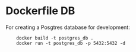 # Dockerfile DB
For creating a Posgtres database for development:
```docker
    docker build -t postgres_db .
    docker run -t postgres_db -p 5432:5432 -d
```